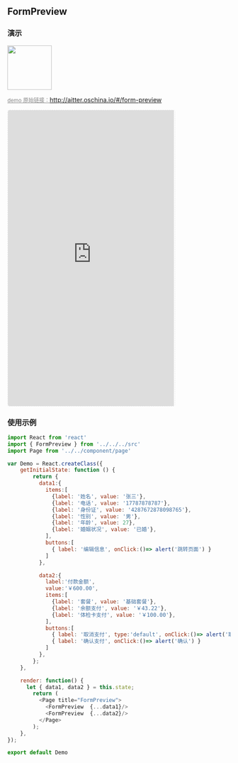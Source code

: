 ## FormPreview

### 演示

<img width="100" src="http://qr.topscan.com/api.php?text=http://aitter.oschina.io/#/form-preview"/>

<a href="http://aitter.oschina.io/#/form-preview" target="_blank" style="font-size:12px;color:#888;">demo 原始链接：http://aitter.oschina.io/#/form-preview</a>

<div style="width:377px;height:667px;display:inline-block;border:1px dashed #ececec;border-radius:5px;overflow:hidden;">
  <iframe src="http://aitter.oschina.io/#/form-preview" width="375" height="667" border="0" frameborder="0"></iframe>
</div>


### 使用示例

``` javascript
import React from 'react'
import { FormPreview } from '../../../src'
import Page from '../../component/page'

var Demo = React.createClass({
    getInitialState: function () {
        return {
          data1:{
            items:[
              {label: '姓名', value: '张三'},
              {label: '电话', value: '17787878787'},
              {label: '身份证', value: '4287672878098765'},
              {label: '性别', value: '男'},
              {label: '年龄', value: 27},
              {label: '婚姻状况', value: '已婚'},
            ],
            buttons:[
              { label: '编辑信息', onClick:()=> alert('跳转页面') }
            ]
          },

          data2:{
            label:'付款金额',
            value:'￥600.00',
            items:[
              {label: '套餐', value: '基础套餐'},
              {label: '余额支付', value: '￥43.22'},
              {label: '体检卡支付', value: '￥100.00'},
            ],
            buttons:[
              { label: '取消支付', type:'default', onClick:()=> alert('取消') },
              { label: '确认支付', onClick:()=> alert('确认') }
            ]
          },
        };
    },

    render: function() {
      let { data1, data2 } = this.state;
        return (
          <Page title="FormPreview">
            <FormPreview  {...data1}/>
            <FormPreview  {...data2}/>
          </Page>
        );
    },
});

export default Demo

```
